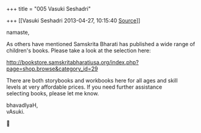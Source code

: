 +++
title = "005 Vasuki Seshadri"

+++
[[Vasuki Seshadri	2013-04-27, 10:15:40 [Source](https://groups.google.com/g/samskrita/c/fe4EHNm50w8)]]



namaste,  
  
As others have mentioned Samskrita Bharati has published a wide range of  
children's books. Please take a look at the selection here:  
  
<http://bookstore.samskritabharatiusa.org/index.php?page=shop.browse&category_id=29>  
  
There are both storybooks and workbooks here for all ages and skill  
levels at very affordable prices. If you need further assistance  
selecting books, please let me know.  
  
bhavadIyaH,  
vAsuki.  



